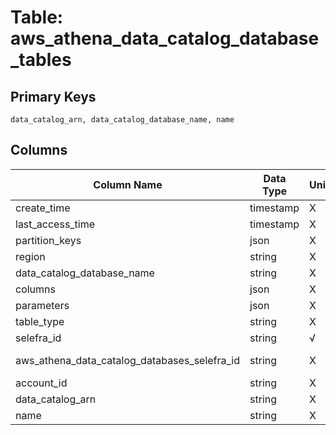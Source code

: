 # Table: aws_athena_data_catalog_database_tables

## Primary Keys 

```
data_catalog_arn, data_catalog_database_name, name
```


## Columns 

|  Column Name   |  Data Type  | Uniq | Nullable | Description | 
|  ----  | ----  | ----  | ----  | ---- | 
| create_time | timestamp | X | √ |  | 
| last_access_time | timestamp | X | √ |  | 
| partition_keys | json | X | √ |  | 
| region | string | X | √ |  | 
| data_catalog_database_name | string | X | √ |  | 
| columns | json | X | √ |  | 
| parameters | json | X | √ |  | 
| table_type | string | X | √ |  | 
| selefra_id | string | √ | √ | primary keys value md5 | 
| aws_athena_data_catalog_databases_selefra_id | string | X | X | fk to aws_athena_data_catalog_databases.selefra_id | 
| account_id | string | X | √ |  | 
| data_catalog_arn | string | X | √ |  | 
| name | string | X | √ |  | 


